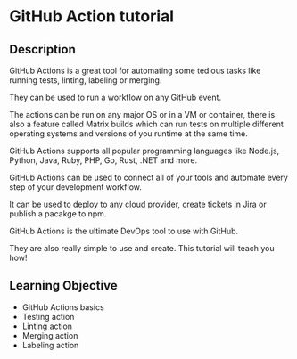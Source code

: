 # GitHub Action tutorial

## Description

GitHub Actions is a great tool for automating some tedious tasks like running tests, linting, labeling or merging.

They can be used to run a workflow on any GitHub event.

The actions can be run on any major OS or in a VM or container, there is also a feature called Matrix builds which can run tests on multiple different operating systems and versions of you runtime at the same time.

GitHub Actions supports all popular programming languages like Node.js, Python, Java, Ruby, PHP, Go, Rust, .NET and more.

GitHub Actions can be used to connect all of your tools and automate every step of your development workflow.

It can be used to deploy to any cloud provider, create tickets in Jira or publish a pacakge to npm.

GitHub Actions is the ultimate DevOps tool to use with GitHub.

They are also really simple to use and create. This tutorial will teach you how!



## Learning Objective

- GitHub Actions basics
- Testing action
- Linting action
- Merging action
- Labeling action

